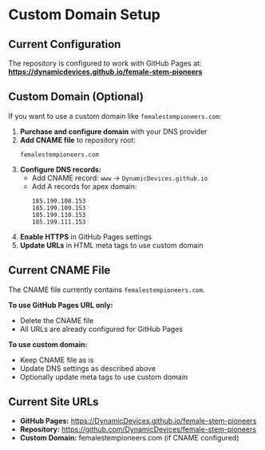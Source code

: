 # Custom Domain Setup

## Current Configuration

The repository is configured to work with GitHub Pages at:
**https://dynamicdevices.github.io/female-stem-pioneers**

## Custom Domain (Optional)

If you want to use a custom domain like `femalestempioneers.com`:

1. **Purchase and configure domain** with your DNS provider
2. **Add CNAME file** to repository root:
   ```
   femalestempioneers.com
   ```
3. **Configure DNS records:**
   - Add CNAME record: `www` → `DynamicDevices.github.io`
   - Add A records for apex domain:
     ```
     185.199.108.153
     185.199.109.153
     185.199.110.153
     185.199.111.153
     ```
4. **Enable HTTPS** in GitHub Pages settings
5. **Update URLs** in HTML meta tags to use custom domain

## Current CNAME File

The CNAME file currently contains `femalestempioneers.com`. 

**To use GitHub Pages URL only:**
- Delete the CNAME file
- All URLs are already configured for GitHub Pages

**To use custom domain:**
- Keep CNAME file as is
- Update DNS settings as described above
- Optionally update meta tags to use custom domain

## Current Site URLs

- **GitHub Pages:** https://DynamicDevices.github.io/female-stem-pioneers
- **Repository:** https://github.com/DynamicDevices/female-stem-pioneers
- **Custom Domain:** femalestempioneers.com (if CNAME configured)